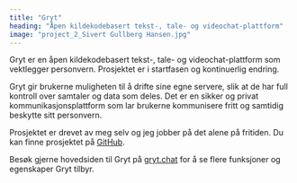 ```yaml
---
title: "Gryt"
heading: "Åpen kildekodebasert tekst-, tale- og videochat-plattform"
image: "project_2_Sivert Gullberg Hansen.jpg"
---
```


Gryt er en åpen kildekodebasert tekst-, tale- og videochat-plattform som vektlegger personvern. Prosjektet er i startfasen og kontinuerlig endring.

Gryt gir brukerne muligheten til å drifte sine egne servere, slik at de har full kontroll over samtaler og data som deles. Det er en sikker og privat kommunikasjonsplattform som lar brukerne kommunisere fritt og samtidig beskytte sitt personvern.

Prosjektet er drevet av meg selv og jeg jobber på det alene på fritiden. Du kan finne prosjektet på <a href='https://github.com/Gryt-chat'>GitHub</a>.

Besøk gjerne hovedsiden til Gryt på <a target='_blank' href='https://gryt.chat/'>gryt.chat</a> for å se flere funksjoner og egenskaper Gryt tilbyr.
